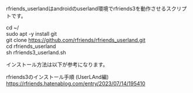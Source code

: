 rfriends_userlandはandroidのuserland環境でrfriends3を動作させるスクリプトです。  
  
cd ~/  
sudo apt -y install git  
git clone https://github.com/rfriends/rfriends_userland.git  
cd rfriends_userland  
sh rfriends3_userland.sh  
  
インストール方法は以下が参考になります。  
  
rfriends3のインストール手順 (UserLAnd編)  
https://rfriends.hatenablog.com/entry/2023/07/14/195410  
